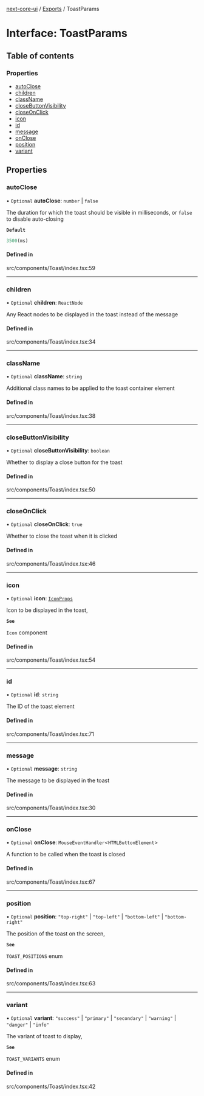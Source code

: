 [next-core-ui](../README.md) / [Exports](../modules.md) / ToastParams

# Interface: ToastParams

## Table of contents

### Properties

- [autoClose](ToastParams.md#autoclose)
- [children](ToastParams.md#children)
- [className](ToastParams.md#classname)
- [closeButtonVisibility](ToastParams.md#closebuttonvisibility)
- [closeOnClick](ToastParams.md#closeonclick)
- [icon](ToastParams.md#icon)
- [id](ToastParams.md#id)
- [message](ToastParams.md#message)
- [onClose](ToastParams.md#onclose)
- [position](ToastParams.md#position)
- [variant](ToastParams.md#variant)

## Properties

### autoClose

• `Optional` **autoClose**: `number` \| ``false``

The duration for which the toast should be visible in milliseconds, or `false` to disable auto-closing

**`Default`**

```ts
3500(ms)
```

#### Defined in

src/components/Toast/index.tsx:59

___

### children

• `Optional` **children**: `ReactNode`

Any React nodes to be displayed in the toast instead of the message

#### Defined in

src/components/Toast/index.tsx:34

___

### className

• `Optional` **className**: `string`

Additional class names to be applied to the toast container element

#### Defined in

src/components/Toast/index.tsx:38

___

### closeButtonVisibility

• `Optional` **closeButtonVisibility**: `boolean`

Whether to display a close button for the toast

#### Defined in

src/components/Toast/index.tsx:50

___

### closeOnClick

• `Optional` **closeOnClick**: ``true``

Whether to close the toast when it is clicked

#### Defined in

src/components/Toast/index.tsx:46

___

### icon

• `Optional` **icon**: [`IconProps`](IconProps.md)

Icon to be displayed in the toast,

**`See`**

`Icon` component

#### Defined in

src/components/Toast/index.tsx:54

___

### id

• `Optional` **id**: `string`

The ID of the toast element

#### Defined in

src/components/Toast/index.tsx:71

___

### message

• `Optional` **message**: `string`

The message to be displayed in the toast

#### Defined in

src/components/Toast/index.tsx:30

___

### onClose

• `Optional` **onClose**: `MouseEventHandler`\<`HTMLButtonElement`\>

A function to be called when the toast is closed

#### Defined in

src/components/Toast/index.tsx:67

___

### position

• `Optional` **position**: ``"top-right"`` \| ``"top-left"`` \| ``"bottom-left"`` \| ``"bottom-right"``

The position of the toast on the screen,

**`See`**

`TOAST_POSITIONS` enum

#### Defined in

src/components/Toast/index.tsx:63

___

### variant

• `Optional` **variant**: ``"success"`` \| ``"primary"`` \| ``"secondary"`` \| ``"warning"`` \| ``"danger"`` \| ``"info"``

The variant of toast to display,

**`See`**

`TOAST_VARIANTS` enum

#### Defined in

src/components/Toast/index.tsx:42
